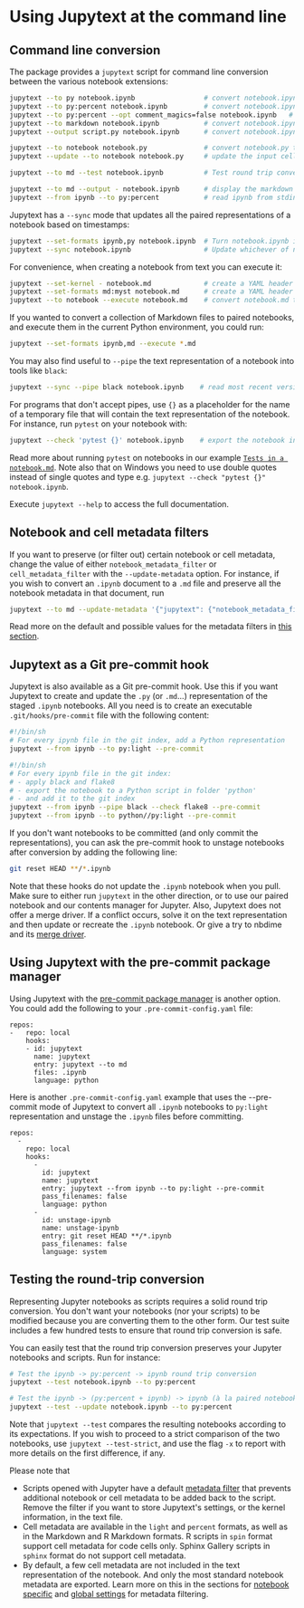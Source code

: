# Using Jupytext at the command line

## Command line conversion

The package provides a `jupytext` script for command line conversion between the various notebook extensions:

```bash
jupytext --to py notebook.ipynb                 # convert notebook.ipynb to a .py file
jupytext --to py:percent notebook.ipynb         # convert notebook.ipynb to a .py file in the double percent format
jupytext --to py:percent --opt comment_magics=false notebook.ipynb   # same as above + do not comment magic commands
jupytext --to markdown notebook.ipynb           # convert notebook.ipynb to a .md file
jupytext --output script.py notebook.ipynb      # convert notebook.ipynb to a script.py file

jupytext --to notebook notebook.py              # convert notebook.py to an .ipynb file with no outputs
jupytext --update --to notebook notebook.py     # update the input cells in the .ipynb file and preserve outputs and metadata

jupytext --to md --test notebook.ipynb          # Test round trip conversion

jupytext --to md --output - notebook.ipynb      # display the markdown version on screen
jupytext --from ipynb --to py:percent           # read ipynb from stdin and write double percent script on stdout
```

Jupytext has a `--sync` mode that updates all the paired representations of a notebook based on timestamps:
```bash
jupytext --set-formats ipynb,py notebook.ipynb  # Turn notebook.ipynb into a paired ipynb/py notebook
jupytext --sync notebook.ipynb                  # Update whichever of notebook.ipynb/notebook.py is outdated
```

For convenience, when creating a notebook from text you can execute it:
```bash
jupytext --set-kernel - notebook.md             # create a YAML header with kernel metadata matching the current python executable
jupytext --set-formats md:myst notebook.md      # create a YAML header with an explicit jupytext format
jupytext --to notebook --execute notebook.md    # convert notebook.md to an .ipynb file and run it
```

If you wanted to convert a collection of Markdown files to paired notebooks, and execute them in the current Python environment, you could run:
```bash
jupytext --set-formats ipynb,md --execute *.md
```

You may also find useful to `--pipe` the text representation of a notebook into tools like `black`:
```bash
jupytext --sync --pipe black notebook.ipynb    # read most recent version of notebook, reformat with black, save
```

For programs that don't accept pipes, use `{}` as a placeholder for the name of a temporary file that will contain the text representation of the notebook. For instance, run `pytest` on your notebook with:
```bash
jupytext --check 'pytest {}' notebook.ipynb    # export the notebook in format py:percent in a temp file, run pytest
```
Read more about running `pytest` on notebooks in our example [`Tests in a notebook.md`](https://github.com/mwouts/jupytext/blob/master/demo/Tests%20in%20a%20notebook.md#).
Note also that on Windows you need to use double quotes instead of single quotes and type e.g. `jupytext --check "pytest {}" notebook.ipynb`.

Execute `jupytext --help` to access the full documentation.

## Notebook and cell metadata filters

If you want to preserve (or filter out) certain notebook or cell metadata, change the value of either `notebook_metadata_filter` or `cell_metadata_filter` with the `--update-metadata` option. For instance, if you wish to convert an `.ipynb` document to a `.md` file and preserve all the notebook metadata in that document, run

```bash
jupytext --to md --update-metadata '{"jupytext": {"notebook_metadata_filter":"all"}}' notebook.ipynb
```

Read more on the default and possible values for the metadata filters in [this section](using-server.html#metadata-filtering).


## Jupytext as a Git pre-commit hook

Jupytext is also available as a Git pre-commit hook. Use this if you want Jupytext to create and update the `.py` (or `.md`...) representation of the staged `.ipynb` notebooks. All you need is to create an executable `.git/hooks/pre-commit` file with the following content:
```bash
#!/bin/sh
# For every ipynb file in the git index, add a Python representation
jupytext --from ipynb --to py:light --pre-commit
```

```bash
#!/bin/sh
# For every ipynb file in the git index:
# - apply black and flake8
# - export the notebook to a Python script in folder 'python'
# - and add it to the git index
jupytext --from ipynb --pipe black --check flake8 --pre-commit
jupytext --from ipynb --to python//py:light --pre-commit
```

If you don't want notebooks to be committed (and only commit the representations), you can ask the pre-commit hook to unstage notebooks after conversion by adding the following line:
```bash
git reset HEAD **/*.ipynb
```
Note that these hooks do not update the `.ipynb` notebook when you pull. Make sure to either run `jupytext` in the other direction, or to use our paired notebook and our contents manager for Jupyter. Also, Jupytext does not offer a merge driver. If a conflict occurs, solve it on the text representation and then update or recreate the `.ipynb` notebook. Or give a try to nbdime and its [merge driver](https://nbdime.readthedocs.io/en/stable/vcs.html#merge-driver).

## Using Jupytext with the pre-commit package manager

Using Jupytext with the [pre-commit package manager](https://pre-commit.com/) is another option. You could add the following to your `.pre-commit-config.yaml` file:
```
repos:
-   repo: local
    hooks:
    - id: jupytext
      name: jupytext
      entry: jupytext --to md
      files: .ipynb
      language: python
```

Here is another `.pre-commit-config.yaml` example that uses the --pre-commit mode of Jupytext to convert all `.ipynb` notebooks to `py:light` representation and unstage the `.ipynb` files before committing.
```
repos:
  -
    repo: local
    hooks:
      -
        id: jupytext
        name: jupytext
        entry: jupytext --from ipynb --to py:light --pre-commit
        pass_filenames: false
        language: python
      -
        id: unstage-ipynb
        name: unstage-ipynb
        entry: git reset HEAD **/*.ipynb
        pass_filenames: false
        language: system

```

## Testing the round-trip conversion

Representing Jupyter notebooks as scripts requires a solid round trip conversion. You don't want your notebooks (nor your scripts) to be modified because you are converting them to the other form. Our test suite includes a few hundred tests to ensure that round trip conversion is safe.

You can easily test that the round trip conversion preserves your Jupyter notebooks and scripts. Run for instance:
```bash
# Test the ipynb -> py:percent -> ipynb round trip conversion
jupytext --test notebook.ipynb --to py:percent

# Test the ipynb -> (py:percent + ipynb) -> ipynb (à la paired notebook) conversion
jupytext --test --update notebook.ipynb --to py:percent
```

Note that `jupytext --test` compares the resulting notebooks according to its expectations. If you wish to proceed to a strict comparison of the two notebooks, use `jupytext --test-strict`, and use the flag `-x` to report with more details on the first difference, if any.

Please note that
- Scripts opened with Jupyter have a default [metadata filter](using-server.html#metadata-filtering) that prevents additional notebook or cell
metadata to be added back to the script. Remove the filter if you want to store Jupytext's settings, or the kernel information, in the text file.
- Cell metadata are available in the `light` and `percent` formats, as well as in the Markdown and R Markdown formats. R scripts in `spin` format support cell metadata for code cells only. Sphinx Gallery scripts in `sphinx` format do not support cell metadata.
- By default, a few cell metadata are not included in the text representation of the notebook. And only the most standard notebook metadata are exported. Learn more on this in the sections for [notebook specific](using-server.html#per-notebook-configuration) and [global settings](using-server.html#metadata-filtering) for metadata filtering.
